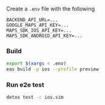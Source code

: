 
Create a `.env` file with the following
```env
BACKEND_API_URL=...
GOOGLE_MAPS_API_KEY=...
MAPS_SDK_IOS_API_KEY=...
MAPS_SDK_ANDROID_API_KEY=...
```

### Build
```bash
export $(xargs < .env)
eas build -p ios --profile preview
```

### Run e2e test
```bash
detox test -c ios.sim
```